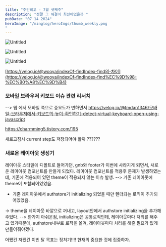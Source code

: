 ```yaml
---
title: "주간회고 - 7월 셋째주"
description: "정말 그 해결이 최선이었을까 "
pubDate: "07 14 2024"
heroImage: "/minglog/heroImgs/thumb_weekly.png
"
---
```


![Untitled](https://prod-files-secure.s3.us-west-2.amazonaws.com/2fc50c45-d830-4bf0-a19c-122e444c1b64/a24cacee-63ec-470f-92b5-07a5ccf9d0ee/Untitled.png)

![Untitled](https://prod-files-secure.s3.us-west-2.amazonaws.com/2fc50c45-d830-4bf0-a19c-122e444c1b64/78b26f55-45d9-46db-955e-1302bdc49510/Untitled.png)

![Untitled](https://prod-files-secure.s3.us-west-2.amazonaws.com/2fc50c45-d830-4bf0-a19c-122e444c1b64/414b91d9-dd68-4982-a4d9-60c8c33ffd3e/Untitled.png)

[https://velog.io/@wooya/indexOf-findIndex-find의-차이](https://velog.io/@wooya/indexOf-findIndex-find%EC%9D%98-%EC%B0%A8%EC%9D%B4)

### 모바일 브라우저 키보드 이슈 관련 리서치

--> 웹 에서 모바일 쪽으로 중요도가 변하면서
https://velog.io/@tmdan1346/모바일-브라우저에서-키보드의-높이-확인하기-detect-virtual-keyboard-open-using-javascript

https://charmming5.tistory.com/195

새로고침시 current step도 저장되어야 할까 ??????

### 새로운 레이아웃 생성기

레이아웃 스타일에 디폴트로 들어가던, gnb와 footer가 이번에 사라지게 되면서, 새로운 레이아웃 컴포넌트를 만들게 되었다.
레이아웃 컴포넌트를 적용후 문제가 발생하였는데,
기존에 적용되어 있던 theme이 적용되지 않는 이슈 발생.
--> 기존 레이아웃에 theme이 포함되어있었음.

- 기존 레이아웃에서 authstore가 initializing 되었을 때만 렌더되는 로직이 추가되어있었음.

-> theme을 레이아웃 바깥으로 꺼내고, layout안에서 authstore initializing을 추가해 주었다.
--> 한가지 아쉬운점, initializing은 공통로직인데, 레이아웃마다 처리를 해주고 있기때문에, authstore내부로 로직을 옮겨, 레이아웃마다 처리를 해줄 필요가 없게 만들어줘야겠다.

어쨌건 저쨌건 이번 달 목표는 정처기!!!!
현재의 중요한 것에 집중하자.
